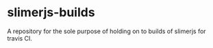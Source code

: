 # slimerjs-builds
A repository for the sole purpose of holding on to builds of slimerjs for travis CI.
